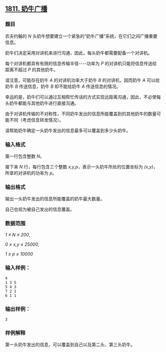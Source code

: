 ## [1811. 奶牛广播](https://www.acwing.com/problem/content/1813/)

### 题目

农夫约翰的 *N* 头奶牛想要建立一个紧急的“奶牛广播”系统，在它们之间广播重要信息。

奶牛们决定采用对讲机来进行沟通，因此，每头奶牛都需要配备一个对讲机。

每个对讲机都具有有限的信息传输半径----功率为 *P* 的对讲机只能将信息传送给距离不超过 *P* 的其他奶牛。

请注意，可能存在奶牛 *A* 的对讲机功率大于奶牛 *B* 的对讲机，因而奶牛 *A* 可以给奶牛 *B* 传送信息，奶牛 *B* 却不能给奶牛 *A* 传送信息的情况。

幸运的是，奶牛们可以通过互相帮忙传话的方式实现远距离沟通，因此，不必使每头奶牛都能与其他奶牛进行直接沟通。

由于对讲机传输的不对称性，不同奶牛发出的信息所能覆盖到的其他奶牛的数量可能不同（考虑信息转发情况）。

请帮助奶牛确定一头奶牛发出的信息最多可以覆盖到多少头奶牛。

### 输入格式

第一行包含整数 *N*。

接下来 *N* 行，每行包含三个整数 *x,y,p*，表示一头奶牛所处的位置坐标为 *(x,y)*，所拿的对讲机的功率为 *p*。

### 输出格式

输出一头奶牛发出的信息所能覆盖的奶牛最大数量。

自己也视为被自己发出的信息覆盖。

### 数据范围

*1 ≤ N ≤ 200*,

*0 ≤ x,y ≤ 25000*,

*1 ≤ p ≤ 10000*

### 输入样例：

```
4
1 3 5
5 4 3
7 2 1
6 1 1
```

### 输出样例：

```
3
```

### 样例解释

第一头奶牛发出的信息，可以覆盖到自己以及第二头、第三头奶牛。
